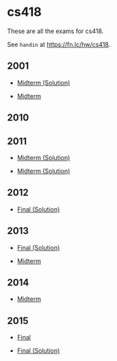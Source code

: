 # cs418

These are all the exams for cs418.

See `handin` at https://fn.lc/hw/cs418.



## 2001


* [Midterm (Solution)](/static/exams/cs418/2001/mta.pdf)

* [Midterm](/static/exams/cs418/2001/mtq.pdf)



## 2010




## 2011


* [Midterm (Solution)](/static/exams/cs418/2011/midterm_answers.pdf)

* [Midterm (Solution)](/static/exams/cs418/2011/a.pdf)



## 2012


* [Final (Solution)](/static/exams/cs418/2012/a.pdf)



## 2013


* [Final (Solution)](/static/exams/cs418/2013/a2013-1.pdf)

* [Midterm](/static/exams/cs418/2013/q2013.pdf)



## 2014


* [Midterm](/static/exams/cs418/2014/q2015-2.pdf)



## 2015


* [Final](/static/exams/cs418/2015/q.pdf)

* [Final (Solution)](/static/exams/cs418/2015/a.pdf)


